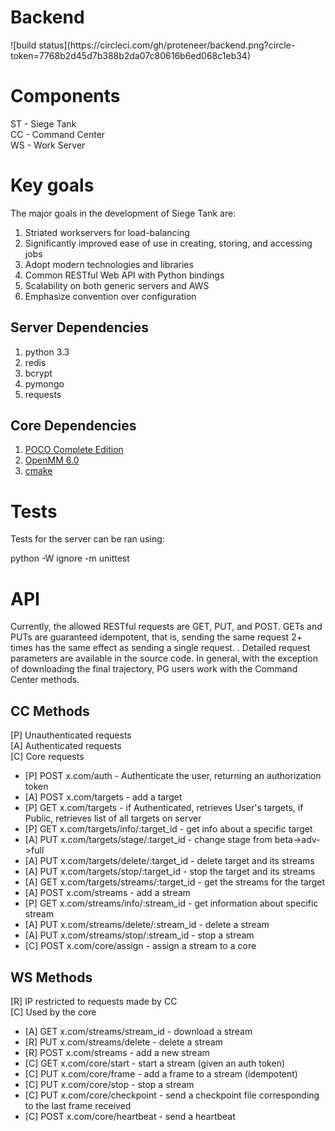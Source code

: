 <h1> Backend </h1>
![build status](https://circleci.com/gh/proteneer/backend.png?circle-token=7768b2d45d7b388b2da07c80616b6ed068c1eb34)

<h1> Components </h1>

ST - Siege Tank  
CC - Command Center  
WS - Work Server  

<h1> Key goals </h1>

The major goals in the development of Siege Tank are:

1. Striated workservers for load-balancing  
2. Significantly improved ease of use in creating, storing, and accessing jobs  
3. Adopt modern technologies and libraries  
4. Common RESTful Web API with Python bindings  
5. Scalability on both generic servers and AWS  
6. Emphasize convention over configuration  

<h2> Server Dependencies </h2>

1. python 3.3
2. redis
3. bcrypt
4. pymongo
5. requests

<h2> Core Dependencies </h2>

1. [POCO Complete Edition](http://pocoproject.org/)
2. [OpenMM 6.0](https://github.com/SimTk/openmm)
3. [cmake](http://www.cmake.org/cmake/resources/software.html)

<h1> Tests </h1>

Tests for the server can be ran using:

python -W ignore -m unittest

<h1> API </h1>

Currently, the allowed RESTful requests are GET, PUT, and POST. GETs and PUTs are guaranteed idempotent, that is, sending the same request 2+ times has the same effect as sending a single request. . Detailed request parameters are available in the source code. In general, with the exception of downloading the final trajectory, PG users work with the Command Center methods. 

<h2> CC Methods </h2>

[P] Unauthenticated requests  
[A] Authenticated requests  
[C] Core requests  

- [P] POST x.com/auth - Authenticate the user, returning an authorization token
- [A] POST x.com/targets - add a target
- [P] GET x.com/targets - if Authenticated, retrieves User's targets, if Public, retrieves list of all targets on server
- [P] GET x.com/targets/info/:target_id - get info about a specific target
- [A] PUT x.com/targets/stage/:target_id - change stage from beta->adv->full
- [A] PUT x.com/targets/delete/:target_id - delete target and its streams
- [A] PUT x.com/targets/stop/:target_id - stop the target and its streams
- [A] GET x.com/targets/streams/:target_id - get the streams for the target
- [A] POST x.com/streams - add a stream
- [P] GET x.com/streams/info/:stream_id - get information about specific stream
- [A] PUT x.com/streams/delete/:stream_id - delete a stream
- [A] PUT x.com/streams/stop/:stream_id - stop a stream
- [C] POST x.com/core/assign - assign a stream to a core

<h2> WS Methods </h2>

[R] IP restricted to requests made by CC  
[C] Used by the core

- [A] GET x.com/streams/stream_id     - download a stream
- [R] PUT x.com/streams/delete        - delete a stream
- [R] POST x.com/streams              - add a new stream
- [C] GET x.com/core/start            - start a stream (given an auth token)
- [C] PUT x.com/core/frame            - add a frame to a stream (idempotent)
- [C] PUT x.com/core/stop             - stop a stream
- [C] PUT x.com/core/checkpoint       - send a checkpoint file corresponding to the last frame received
- [C] POST x.com/core/heartbeat       - send a heartbeat
